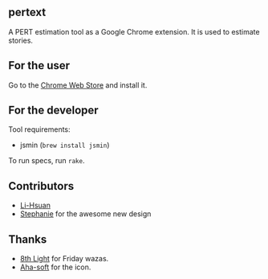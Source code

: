 ## pertext

A PERT estimation tool as a Google Chrome extension.  It is used to estimate stories.

## For the user

Go to the [Chrome Web Store](https://chrome.google.com/webstore/detail/jbbmfopbiibcgfedhckafpgbpmagljjh) and install it.

## For the developer

Tool requirements:

* jsmin (`brew install jsmin`)

To run specs, run `rake`.

## Contributors

* [Li-Hsuan](https://github.com/naush)
* [Stephanie](https://github.com/smbriones) for the awesome new design

## Thanks

* [8th Light](http://8thlight.com/) for Friday wazas.
* [Aha-soft](http://www.aha-soft.com/) for the icon.
